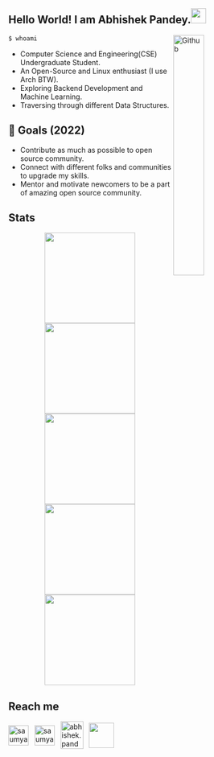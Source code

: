 ## Hello World! I am Abhishek Pandey.<img src="https://raw.githubusercontent.com/iampavangandhi/iampavangandhi/master/gifs/Hi.gif" width="30px">

<!--
**abhishak3/abhishak3** is a ✨ _special_ ✨ repository because its `README.md` (this file) appears on your GitHub profile.

Here are some ideas to get you started:

-->

<img width="35%" align="right" alt="Github" src="https://user-images.githubusercontent.com/48678280/88862734-4903af80-d201-11ea-968b-9c939d88a37c.gif" />

```bash
$ whoami
```

- Computer Science and Engineering(CSE) Undergraduate Student.
- An Open-Source and Linux enthusiast (I use Arch BTW).
- Exploring Backend Development and Machine Learning.
- Traversing through different Data Structures.

## 🎯 Goals (2022)
- Contribute as much as possible to open source community.
- Connect with different folks and communities to upgrade my skills.
- Mentor and motivate newcomers to be a part of amazing open source community.

## Stats
<div align="center">
<img height="180em" src="https://github-profile-summary-cards.vercel.app/api/cards/profile-details?username=abhishak3&theme=monokai" />
<img height="180em" src="https://github-profile-summary-cards.vercel.app/api/cards/repos-per-language?username=abhishak3&theme=monokai"  />
<img height="180em" src="https://github-profile-summary-cards.vercel.app/api/cards/most-commit-language?username=abhishak3&theme=monokai"  />
<img height="180em" src="https://github-profile-summary-cards.vercel.app/api/cards/stats?username=abhishak3&theme=monokai"/>
<img height="180em" src="https://github-profile-summary-cards.vercel.app/api/cards/productive-time?username=abhishak3&theme=monokai" />
</div>

## Reach me
<p align="left">
<a href="https://twitter.com/ShakeAbhi420" target="blank"><img align="center" src="https://raw.githubusercontent.com/rahuldkjain/github-profile-readme-generator/master/src/images/icons/Social/twitter.svg" alt="saumya1singh" height="40" width="40" /></a> &nbsp;
<a href="https://www.linkedin.com/in/abhishak3/" target="blank"><img align="center" src="https://upload.wikimedia.org/wikipedia/commons/thumb/8/81/LinkedIn_icon.svg/640px-LinkedIn_icon.svg.png" alt="saumya1singh" height="40" width="40" /></a> &nbsp;
<a href="mailto:abhishek.pandey.3237@gmail.com" target="blank"><img align="center" src="https://upload.wikimedia.org/wikipedia/commons/7/7e/Gmail_icon_%282020%29.svg" alt="abhishek.pandey.3237" height="55" width="45" /></a> &nbsp;
<a href="https://www.discordapp.com/users/683248288509591612" target="blank"><img align="center" src="https://img.icons8.com/color/48/000000/discord-logo.png" height="50" width="50" /></a> &nbsp;
